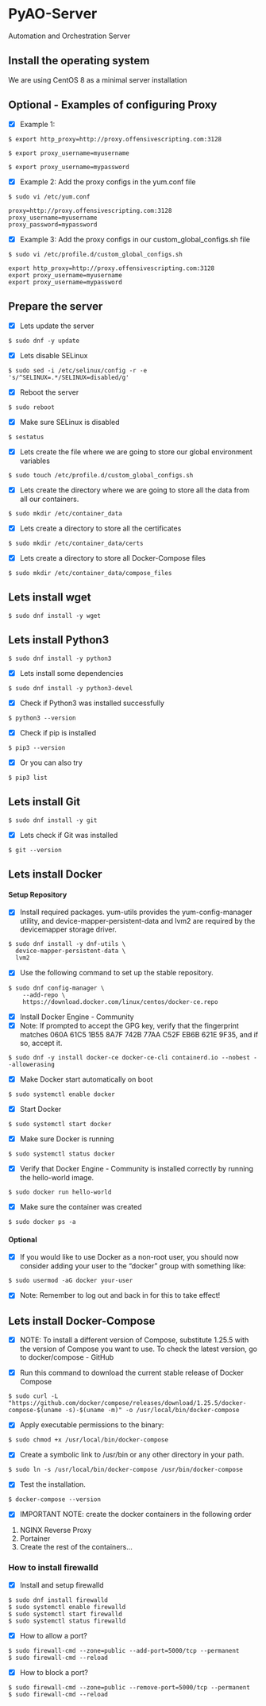 # PyAO-Server
Automation and Orchestration Server

## Install the operating system
We are using CentOS 8 as a minimal server installation

## Optional - Examples of configuring Proxy
- [X] Example 1:
```
$ export http_proxy=http://proxy.offensivescripting.com:3128
```
```
$ export proxy_username=myusername
```
```
$ export proxy_username=mypassword
```

- [X] Example 2: Add the proxy configs in the yum.conf file
```
$ sudo vi /etc/yum.conf
```
```
proxy=http://proxy.offensivescripting.com:3128
proxy_username=myusername 
proxy_password=mypassword
```

- [X] Example 3: Add the proxy configs in our custom_global_configs.sh file
```
$ sudo vi /etc/profile.d/custom_global_configs.sh
```
```
export http_proxy=http://proxy.offensivescripting.com:3128
export proxy_username=myusername
export proxy_username=mypassword
```

## Prepare the server
- [X] Lets update the server
```
$ sudo dnf -y update
```

- [X] Lets disable SELinux
```
$ sudo sed -i /etc/selinux/config -r -e 's/^SELINUX=.*/SELINUX=disabled/g'
```

- [X] Reboot the server
```
$ sudo reboot
```

- [X] Make sure SELinux is disabled
```
$ sestatus
```

- [X] Lets create the file where we are going to store our global environment variables
```
$ sudo touch /etc/profile.d/custom_global_configs.sh
```

- [X] Lets create the directory where we are going to store all the data from all our containers.
```
$ sudo mkdir /etc/container_data
```

- [X] Lets create a directory to store all the certificates
```
$ sudo mkdir /etc/container_data/certs
```

- [X] Lets create a directory to store all Docker-Compose files
```
$ sudo mkdir /etc/container_data/compose_files
```

## Lets install wget
```ignorelang
$ sudo dnf install -y wget
```

## Lets install Python3
```
$ sudo dnf install -y python3
```

- [X] Lets install some dependencies
```
$ sudo dnf install -y python3-devel
```

- [X] Check if Python3 was installed successfully
```
$ python3 --version
```

- [X] Check if pip is installed
```
$ pip3 --version
```

- [X] Or you can also try
```
$ pip3 list
```

## Lets install Git
```
$ sudo dnf install -y git
```

- [X] Lets check if Git was installed
```
$ git --version
```

## Lets install Docker
#### Setup Repository
- [X] Install required packages. yum-utils provides the yum-config-manager utility, and device-mapper-persistent-data and lvm2 are required by the devicemapper storage driver.
```
$ sudo dnf install -y dnf-utils \
  device-mapper-persistent-data \
  lvm2
```

- [X] Use the following command to set up the stable repository.
```
$ sudo dnf config-manager \
    --add-repo \
    https://download.docker.com/linux/centos/docker-ce.repo
```

- [X] Install Docker Engine - Community<br />
- [X] Note: If prompted to accept the GPG key, verify that the fingerprint matches 060A 61C5 1B55 8A7F 742B 77AA C52F EB6B 621E 9F35, and if so, accept it.
```
$ sudo dnf -y install docker-ce docker-ce-cli containerd.io --nobest --allowerasing
```

- [X] Make Docker start automatically on boot
```
$ sudo systemctl enable docker
```

- [X] Start Docker
```
$ sudo systemctl start docker
```

- [X] Make sure Docker is running
```
$ sudo systemctl status docker
```

- [X] Verify that Docker Engine - Community is installed correctly by running the hello-world image.
```
$ sudo docker run hello-world
```

- [X] Make sure the container was created
```
$ sudo docker ps -a
```

#### Optional
- [X] If you would like to use Docker as a non-root user, you should now consider adding your user to the “docker” group with something like:
```
$ sudo usermod -aG docker your-user
```
- [X] Note: Remember to log out and back in for this to take effect!

## Lets install Docker-Compose
- [X] NOTE: To install a different version of Compose, substitute 1.25.5 with the version of Compose you want to use. To check the latest version, go to docker/compose - GitHub

- [X] Run this command to download the current stable release of Docker Compose
```
$ sudo curl -L "https://github.com/docker/compose/releases/download/1.25.5/docker-compose-$(uname -s)-$(uname -m)" -o /usr/local/bin/docker-compose
```

- [X] Apply executable permissions to the binary:
```
$ sudo chmod +x /usr/local/bin/docker-compose
```

- [X] Create a symbolic link to /usr/bin or any other directory in your path.
```
$ sudo ln -s /usr/local/bin/docker-compose /usr/bin/docker-compose
```

- [X] Test the installation.
```
$ docker-compose --version
```

- [X] IMPORTANT NOTE: create the docker containers in the following order
1. NGINX Reverse Proxy
2. Portainer
3. Create the rest of the containers...

### How to install firewalld
- [X] Install and setup firewalld
```commandline
$ sudo dnf install firewalld
$ sudo systemctl enable firewalld
$ sudo systemctl start firewalld
$ sudo systemctl status firewalld
```

- [X] How to allow a port?
```commandline
$ sudo firewall-cmd --zone=public --add-port=5000/tcp --permanent
$ sudo firewall-cmd --reload
```

- [X] How to block a port?
```commandline
$ sudo firewall-cmd --zone=public --remove-port=5000/tcp --permanent
$ sudo firewall-cmd --reload
```

